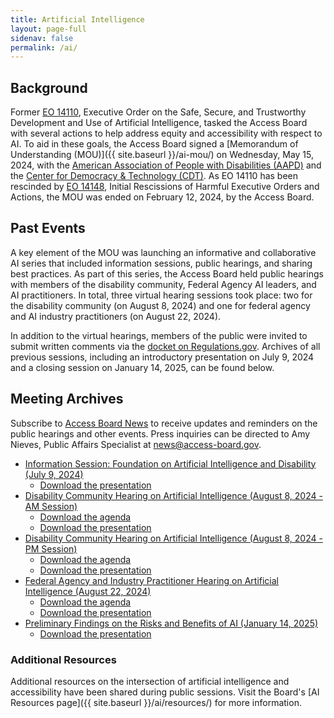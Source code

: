```yaml
---
title: Artificial Intelligence
layout: page-full
sidenav: false
permalink: /ai/
--- 
```

## Background

Former [EO 14110](https://www.federalregister.gov/documents/2023/11/01/2023-24283/safe-secure-and-trustworthy-development-and-use-of-artificial-intelligence), Executive Order on the Safe, Secure, and Trustworthy Development and Use of Artificial Intelligence, tasked the Access Board with several actions to help address equity and accessibility with respect to AI. To aid in these goals, the Access Board signed a [Memorandum of Understanding (MOU)]({{ site.baseurl }}/ai-mou/) on Wednesday, May 15, 2024, with the [American Association of People with Disabilities (AAPD)](https://www.aapd.com/) and the [Center for Democracy & Technology (CDT)](https://cdt.org/). As EO 14110 has been rescinded by [EO 14148](https://www.federalregister.gov/documents/2025/01/28/2025-01901/initial-rescissions-of-harmful-executive-orders-and-actions), Initial Rescissions of Harmful Executive Orders and Actions, the MOU was ended on February 12, 2024, by the Access Board.

## Past Events

A key element of the MOU was launching an informative and collaborative AI series that included information sessions, public hearings, and sharing best practices. As part of this series, the Access Board held public hearings with members of the disability community, Federal Agency AI leaders, and AI practitioners. In total, three virtual hearing sessions took place: two for the disability community (on August 8, 2024) and one for federal agency and AI industry practitioners (on August 22, 2024).

In addition to the virtual hearings, members of the public were invited to submit written comments via the [docket on Regulations.gov](https://www.regulations.gov/docket/ATBCB-2024-0005). Archives of all previous sessions, including an introductory presentation on July 9, 2024 and a closing session on January 14, 2025, can be found below.

## Meeting Archives

Subscribe to [Access Board News](https://public.govdelivery.com/accounts/USACCESS/subscriber/qualify?commit=Subscribe&topic_id=USACCESS_1) to receive updates and reminders on the public hearings and other events. Press inquiries can be directed to Amy Nieves, Public Affairs Specialist at <news@access-board.gov>.

- [Information Session: Foundation on Artificial Intelligence and Disability (July 9, 2024)](https://www.youtube.com/watch?v=lmAZeyJAQFc)
  - [Download the presentation](https://usa-accessboard.box.com/s/0h666m55e083iw1hjdjdbzyuaig3g5vk)
- [Disability Community Hearing on Artificial Intelligence (August 8, 2024 - AM Session)](https://www.youtube.com/watch?v=fokFx-nsL1o)
  - [Download the agenda](https://usa-accessboard.box.com/s/rorb7033bfynmpeiznfetccsw7gt0mml)
  - [Download the presentation](https://usa-accessboard.box.com/s/ggkmshvjpk55b0qmd243d68w7eim0etf)
- [Disability Community Hearing on Artificial Intelligence (August 8, 2024 - PM Session)](https://www.youtube.com/watch?v=udi5eXFSUiM&t=5361s)
  - [Download the agenda](https://usa-accessboard.box.com/s/9tkjvo4zbh2kp6gjyrsdptb4dr14owdl)
  - [Download the presentation](https://usa-accessboard.box.com/s/2acs1ptl0seco9dsiw4a80geqmvryhiu)
- [Federal Agency and Industry Practitioner Hearing on Artificial Intelligence (August 22, 2024)](https://www.youtube.com/watch?v=AY2czzVU4JI&t=4102s)
  - [Download the agenda](https://usa-accessboard.box.com/s/v7j50eb3f03kwcgbrstsxu8k9c6oqppz)
  - [Download the presentation](https://usa-accessboard.box.com/s/x2sndkiz61k1stkpwk6cb7b1zpr7ao5r)
- [Preliminary Findings on the Risks and Benefits of AI (January 14, 2025)](https://www.youtube.com/watch?v=6QJ5w3fVA8w)
  - [Download the presentation](https://usa-accessboard.box.com/s/hgdrseyq4u40ucn9xngdzsdmge6lql56)

### Additional Resources

Additional resources on the intersection of artificial intelligence and accessibility have been shared during public sessions. Visit the Board's [AI Resources page]({{ site.baseurl }}/ai/resources/) for more information.
